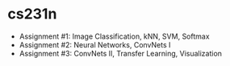 # cs231n
* Assignment #1: Image Classification, kNN, SVM, Softmax 
* Assignment #2: Neural Networks, ConvNets I 
* Assignment #3: ConvNets II, Transfer Learning, Visualization
